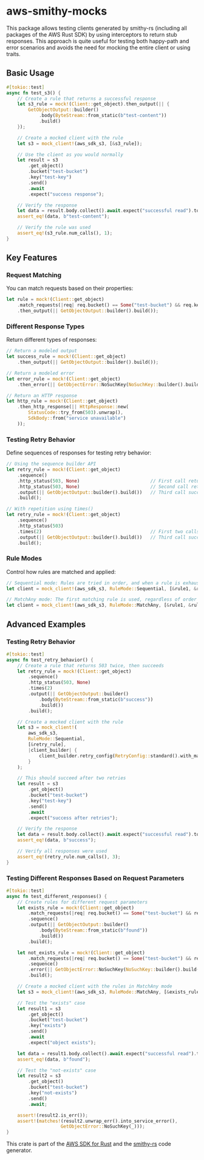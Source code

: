 # aws-smithy-mocks

This package allows testing clients generated by smithy-rs (including all packages of the AWS Rust SDK) by using interceptors to return stub responses. This approach is quite useful for testing both happy-path and error scenarios and avoids the need for mocking the entire client or using traits.

## Basic Usage

```rust
#[tokio::test]
async fn test_s3() {
    // Create a rule that returns a successful response
    let s3_rule = mock!(Client::get_object).then_output(|| {
        GetObjectOutput::builder()
            .body(ByteStream::from_static(b"test-content"))
            .build()
    });

    // Create a mocked client with the rule
    let s3 = mock_client!(aws_sdk_s3, [&s3_rule]);

    // Use the client as you would normally
    let result = s3
        .get_object()
        .bucket("test-bucket")
        .key("test-key")
        .send()
        .await
        .expect("success response");

    // Verify the response
    let data = result.body.collect().await.expect("successful read").to_vec();
    assert_eq!(data, b"test-content");

    // Verify the rule was used
    assert_eq!(s3_rule.num_calls(), 1);
}
```

## Key Features

### Request Matching

You can match requests based on their properties:

```rust
let rule = mock!(Client::get_object)
    .match_requests(|req| req.bucket() == Some("test-bucket") && req.key() == Some("test-key"))
    .then_output(|| GetObjectOutput::builder().build());
```

### Different Response Types

Return different types of responses:

```rust
// Return a modeled output
let success_rule = mock!(Client::get_object)
    .then_output(|| GetObjectOutput::builder().build());

// Return a modeled error
let error_rule = mock!(Client::get_object)
    .then_error(|| GetObjectError::NoSuchKey(NoSuchKey::builder().build()));

// Return an HTTP response
let http_rule = mock!(Client::get_object)
    .then_http_response(|| HttpResponse::new(
        StatusCode::try_from(503).unwrap(),
        SdkBody::from("service unavailable")
    ));
```

### Testing Retry Behavior

Define sequences of responses for testing retry behavior:

```rust
// Using the sequence builder API
let retry_rule = mock!(Client::get_object)
    .sequence()
    .http_status(503, None)                          // First call returns 503
    .http_status(503, None)                          // Second call returns 503
    .output(|| GetObjectOutput::builder().build())   // Third call succeeds
    .build();

// With repetition using times()
let retry_rule = mock!(Client::get_object)
    .sequence()
    .http_status(503)
    .times(2)                                        // First two calls return 503
    .output(|| GetObjectOutput::builder().build())   // Third call succeeds
    .build();
```

### Rule Modes

Control how rules are matched and applied:

```rust
// Sequential mode: Rules are tried in order, and when a rule is exhausted, the next rule is used
let client = mock_client!(aws_sdk_s3, RuleMode::Sequential, [&rule1, &rule2]);

// MatchAny mode: The first matching rule is used, regardless of order
let client = mock_client!(aws_sdk_s3, RuleMode::MatchAny, [&rule1, &rule2]);
```

## Advanced Examples

### Testing Retry Behavior

```rust
#[tokio::test]
async fn test_retry_behavior() {
    // Create a rule that returns 503 twice, then succeeds
    let retry_rule = mock!(Client::get_object)
        .sequence()
        .http_status(503, None)
        .times(2)
        .output(|| GetObjectOutput::builder()
            .body(ByteStream::from_static(b"success"))
            .build())
        .build();

    // Create a mocked client with the rule
    let s3 = mock_client!(
        aws_sdk_s3,
        RuleMode::Sequential,
        [&retry_rule],
        |client_builder| {
            client_builder.retry_config(RetryConfig::standard().with_max_attempts(3))
        }
    );

    // This should succeed after two retries
    let result = s3
        .get_object()
        .bucket("test-bucket")
        .key("test-key")
        .send()
        .await
        .expect("success after retries");

    // Verify the response
    let data = result.body.collect().await.expect("successful read").to_vec();
    assert_eq!(data, b"success");

    // Verify all responses were used
    assert_eq!(retry_rule.num_calls(), 3);
}
```

### Testing Different Responses Based on Request Parameters

```rust
#[tokio::test]
async fn test_different_responses() {
    // Create rules for different request parameters
    let exists_rule = mock!(Client::get_object)
        .match_requests(|req| req.bucket() == Some("test-bucket") && req.key() == Some("exists"))
        .sequence()
        .output(|| GetObjectOutput::builder()
            .body(ByteStream::from_static(b"found"))
            .build())
        .build();

    let not_exists_rule = mock!(Client::get_object)
        .match_requests(|req| req.bucket() == Some("test-bucket") && req.key() == Some("not-exists"))
        .sequence()
        .error(|| GetObjectError::NoSuchKey(NoSuchKey::builder().build()))
        .build();

    // Create a mocked client with the rules in MatchAny mode
    let s3 = mock_client!(aws_sdk_s3, RuleMode::MatchAny, [&exists_rule, &not_exists_rule]);

    // Test the "exists" case
    let result1 = s3
        .get_object()
        .bucket("test-bucket")
        .key("exists")
        .send()
        .await
        .expect("object exists");

    let data = result1.body.collect().await.expect("successful read").to_vec();
    assert_eq!(data, b"found");

    // Test the "not-exists" case
    let result2 = s3
        .get_object()
        .bucket("test-bucket")
        .key("not-exists")
        .send()
        .await;

    assert!(result2.is_err());
    assert!(matches!(result2.unwrap_err().into_service_error(),
                    GetObjectError::NoSuchKey(_)));
}
```

<!-- anchor_start:footer -->
This crate is part of the [AWS SDK for Rust](https://awslabs.github.io/aws-sdk-rust/) and the [smithy-rs](https://github.com/smithy-lang/smithy-rs) code generator.
<!-- anchor_end:footer -->
